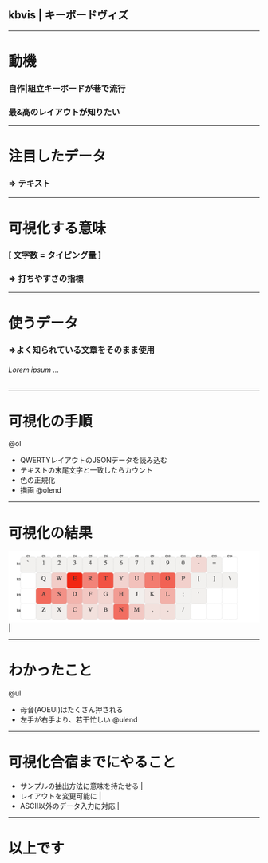 ## kbvis | キーボードヴィズ

---
# 動機
### 自作|組立キーボードが巷で流行
### 最&高のレイアウトが知りたい

---
# 注目したデータ
### => テキスト

---
# 可視化する意味
### [ 文字数 = タイピング量 ]
### => 打ちやすさの指標

---
# 使うデータ
### =>よく知られている文章をそのまま使用
###### Lorem ipsum ...

---
# 可視化の手順
@ol
- QWERTYレイアウトのJSONデータを読み込む
- テキストの末尾文字と一致したらカウント
- 色の正規化
- 描画
@olend

---
# 可視化の結果
![result](img/kbvis001.png) |

---
# わかったこと
@ul
- 母音(AOEUI)はたくさん押される
- 左手が右手より、若干忙しい
@ulend

---
# 可視化合宿までにやること
- サンプルの抽出方法に意味を持たせる |
- レイアウトを変更可能に |
- ASCII以外のデータ入力に対応 |

---
# 以上です
